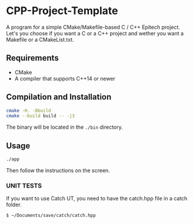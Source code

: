 # CPP-Project-Template
A program for a simple CMake/Makefile-based C / C++ Epitech project. Let's you choose if you want a C or a C++ project and wether you want a Makefile or a CMakeList.txt.


## Requirements

- CMake
- A compiler that supports C++14 or newer

## Compilation and Installation

```bash
cmake -H. -Bbuild
cmake --build build -- -j3
```

The binary will be located in the `./bin` directory.

## Usage

```bash
./app
```
Then follow the instructions on the screen.

### UNIT TESTS
If you want to use Catch UT, you need to have the catch.hpp file in a catch folder.
```bash
$ ~/Documents/save/catch/catch.hpp
```
